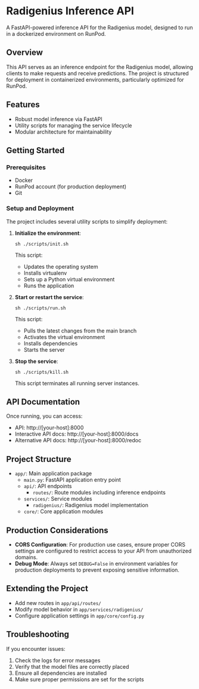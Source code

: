 # Radigenius Inference API

A FastAPI-powered inference API for the Radigenius model, designed to run in a dockerized environment on RunPod.

## Overview

This API serves as an inference endpoint for the Radigenius model, allowing clients to make requests and receive predictions. The project is structured for deployment in containerized environments, particularly optimized for RunPod.

## Features

- Robust model inference via FastAPI
- Utility scripts for managing the service lifecycle
- Modular architecture for maintainability

## Getting Started

### Prerequisites

- Docker
- RunPod account (for production deployment)
- Git

### Setup and Deployment

The project includes several utility scripts to simplify deployment:

1. **Initialize the environment**:
   ```
   sh ./scripts/init.sh
   ```
   This script:
   - Updates the operating system
   - Installs virtualenv
   - Sets up a Python virtual environment
   - Runs the application

2. **Start or restart the service**:
   ```
   sh ./scripts/run.sh
   ```
   This script:
   - Pulls the latest changes from the main branch
   - Activates the virtual environment
   - Installs dependencies
   - Starts the server

3. **Stop the service**:
   ```
   sh ./scripts/kill.sh
   ```
   This script terminates all running server instances.

## API Documentation

Once running, you can access:
- API: http://[your-host]:8000
- Interactive API docs: http://[your-host]:8000/docs
- Alternative API docs: http://[your-host]:8000/redoc

## Project Structure

- `app/`: Main application package
  - `main.py`: FastAPI application entry point
  - `api/`: API endpoints
    - `routes/`: Route modules including inference endpoints
  - `services/`: Service modules
    - `radigenius/`: Radigenius model implementation
  - `core/`: Core application modules

## Production Considerations

- **CORS Configuration**: For production use cases, ensure proper CORS settings are configured to restrict access to your API from unauthorized domains.
- **Debug Mode**: Always set `DEBUG=False` in environment variables for production deployments to prevent exposing sensitive information.

## Extending the Project

- Add new routes in `app/api/routes/`
- Modify model behavior in `app/services/radigenius/`
- Configure application settings in `app/core/config.py`

## Troubleshooting

If you encounter issues:
1. Check the logs for error messages
2. Verify that the model files are correctly placed
3. Ensure all dependencies are installed
4. Make sure proper permissions are set for the scripts